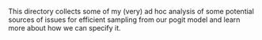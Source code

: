 This directory collects some of my (very) ad hoc analysis of some potential sources of issues for efficient sampling from our pogit model and learn more about how we can specify it.
